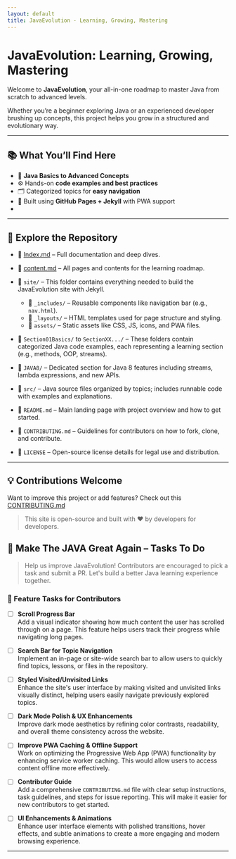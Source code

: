 ```yaml
---
layout: default
title: JavaEvolution - Learning, Growing, Mastering
---
```


# JavaEvolution: Learning, Growing, Mastering

Welcome to **JavaEvolution**, your all-in-one roadmap to master Java from scratch to advanced levels.

Whether you’re a beginner exploring Java or an experienced developer brushing up concepts, this project helps you grow in a structured and evolutionary way.

---

## 📚 What You’ll Find Here

- 🧠 **Java Basics to Advanced Concepts**
- ⚙️ Hands-on **code examples and best practices**
- 🗂 Categorized topics for **easy navigation**
- 🧱 Built using **GitHub Pages + Jekyll** with PWA support
- 
---

## 🔗 Explore the Repository

- 📘 [Index.md](./index.md) – Full documentation and deep dives.
- 📄 [content.md](./content.md) – All pages and contents for the learning roadmap.
- 📁 `site/` – This folder contains everything needed to build the JavaEvolution site with Jekyll.
    - 📂 `_includes/` – Reusable components like navigation bar (e.g., `nav.html`).
    - 📂 `_layouts/` – HTML templates used for page structure and styling.
    - 📂 `assets/` – Static assets like CSS, JS, icons, and PWA files.

- 📁 `Section01Basics/` to `SectionXX.../` – These folders contain categorized Java code examples, each representing a learning section (e.g., methods, OOP, streams).
- 📁 `JAVA8/` – Dedicated section for Java 8 features including streams, lambda expressions, and new APIs.
- 📁 `src/` – Java source files organized by topics; includes runnable code with examples and explanations.
- 📄 `README.md` – Main landing page with project overview and how to get started.
- 📄 `CONTRIBUTING.md` – Guidelines for contributors on how to fork, clone, and contribute.
- 📄 `LICENSE` – Open-source license details for legal use and distribution.

---

## 💡 Contributions Welcome

Want to improve this project or add features? Check out this [CONTRIBUTING.md](./CONTRIBUTING.md)

> This site is open-source and built with ❤️ by developers for developers.

## 🚧 Make The JAVA Great Again – Tasks To Do

> Help us improve JavaEvolution! Contributors are encouraged to pick a task and submit a PR. Let's build a better Java learning experience together.

### 🔧 Feature Tasks for Contributors

- [ ] **Scroll Progress Bar**  
  Add a visual indicator showing how much content the user has scrolled through on a page. This feature helps users track their progress while navigating long pages.

- [ ] **Search Bar for Topic Navigation**  
  Implement an in-page or site-wide search bar to allow users to quickly find topics, lessons, or files in the repository.

- [ ] **Styled Visited/Unvisited Links**  
  Enhance the site's user interface by making visited and unvisited links visually distinct, helping users easily navigate previously explored topics.

- [ ] **Dark Mode Polish & UX Enhancements**  
  Improve dark mode aesthetics by refining color contrasts, readability, and overall theme consistency across the website.

- [ ] **Improve PWA Caching & Offline Support**  
  Work on optimizing the Progressive Web App (PWA) functionality by enhancing service worker caching. This would allow users to access content offline more effectively.

- [ ] **Contributor Guide**  
  Add a comprehensive `CONTRIBUTING.md` file with clear setup instructions, task guidelines, and steps for issue reporting. This will make it easier for new contributors to get started.

- [ ] **UI Enhancements & Animations**  
  Enhance user interface elements with polished transitions, hover effects, and subtle animations to create a more engaging and modern browsing experience.

---
